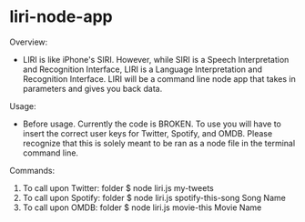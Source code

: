 # liri-node-app

Overview:

- LIRI is like iPhone's SIRI. However, while SIRI is a Speech Interpretation and Recognition Interface, LIRI is a Language Interpretation and Recognition Interface. LIRI will be a command line node app that takes in parameters and gives you back data.

Usage:

- Before usage. Currently the code is BROKEN. To use you will have to insert the correct user keys for Twitter, Spotify, and OMDB.  Please recognize that this is solely meant to be ran as a node file in the terminal command line.

Commands:

1) To call upon Twitter: folder $ node liri.js my-tweets
1) To call upon Spotify: folder $ node liri.js spotify-this-song Song Name
1) To call upon OMDB: folder $ node liri.js movie-this Movie Name
